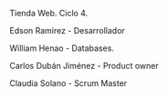 Tienda Web. Ciclo 4.

Edson Ramirez - Desarrollador

William Henao - Databases.

Carlos Dubán Jiménez - Product owner

Claudia Solano - Scrum Master






